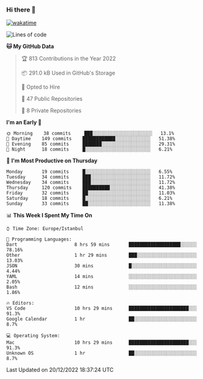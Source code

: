 ### Hi there 👋

[![wakatime](https://wakatime.com/badge/user/35d9e342-a492-47fe-97ca-8b6bc19cedb2.svg)](https://wakatime.com/@35d9e342-a492-47fe-97ca-8b6bc19cedb2)

<!--
**ska2519/ska2519** is a ✨ _special_ ✨ repository because its `README.md` (this file) appears on your GitHub profile.

Here are some ideas to get you started:

- 🔭 I’m currently working on ...
- 🌱 I’m currently learning ...
- 👯 I’m looking to collaborate on ...
- 🤔 I’m looking for help with ...
- 💬 Ask me about ...
- 📫 How to reach me: ...
- 😄 Pronouns: ...
- ⚡ Fun fact: ...
-->

<!--START_SECTION:waka-->
![Lines of code](https://img.shields.io/badge/From%20Hello%20World%20I%27ve%20Written-2%20Million%20lines%20of%20code-blue)

**🐱 My GitHub Data** 

> 🏆 813 Contributions in the Year 2022
 > 
> 📦 291.0 kB Used in GitHub's Storage 
 > 
> 💼 Opted to Hire
 > 
> 📜 47 Public Repositories 
 > 
> 🔑 8 Private Repositories  
 > 
**I'm an Early 🐤** 

```text
🌞 Morning    38 commits     ███░░░░░░░░░░░░░░░░░░░░░░   13.1% 
🌆 Daytime    149 commits    ████████████░░░░░░░░░░░░░   51.38% 
🌃 Evening    85 commits     ███████░░░░░░░░░░░░░░░░░░   29.31% 
🌙 Night      18 commits     █░░░░░░░░░░░░░░░░░░░░░░░░   6.21%

```
📅 **I'm Most Productive on Thursday** 

```text
Monday       19 commits     █░░░░░░░░░░░░░░░░░░░░░░░░   6.55% 
Tuesday      34 commits     ███░░░░░░░░░░░░░░░░░░░░░░   11.72% 
Wednesday    34 commits     ███░░░░░░░░░░░░░░░░░░░░░░   11.72% 
Thursday     120 commits    ██████████░░░░░░░░░░░░░░░   41.38% 
Friday       32 commits     ██░░░░░░░░░░░░░░░░░░░░░░░   11.03% 
Saturday     18 commits     █░░░░░░░░░░░░░░░░░░░░░░░░   6.21% 
Sunday       33 commits     ██░░░░░░░░░░░░░░░░░░░░░░░   11.38%

```


📊 **This Week I Spent My Time On** 

```text
⌚︎ Time Zone: Europe/Istanbul

💬 Programming Languages: 
Dart                     8 hrs 59 mins       ███████████████████░░░░░░   78.16% 
Other                    1 hr 29 mins        ███░░░░░░░░░░░░░░░░░░░░░░   13.03% 
JSON                     30 mins             █░░░░░░░░░░░░░░░░░░░░░░░░   4.44% 
YAML                     14 mins             ░░░░░░░░░░░░░░░░░░░░░░░░░   2.05% 
Bash                     12 mins             ░░░░░░░░░░░░░░░░░░░░░░░░░   1.86%

🔥 Editors: 
VS Code                  10 hrs 29 mins      ██████████████████████░░░   91.3% 
Google Calendar          1 hr                ██░░░░░░░░░░░░░░░░░░░░░░░   8.7%

💻 Operating System: 
Mac                      10 hrs 29 mins      ██████████████████████░░░   91.3% 
Unknown OS               1 hr                ██░░░░░░░░░░░░░░░░░░░░░░░   8.7%

```


 Last Updated on 20/12/2022 18:37:24 UTC
<!--END_SECTION:waka-->



